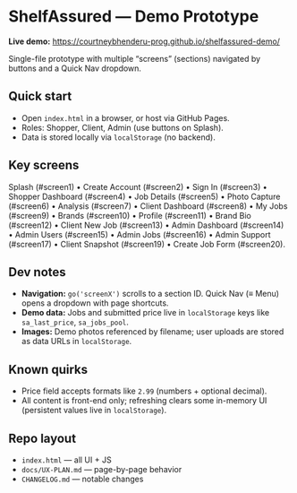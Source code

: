 # ShelfAssured — Demo Prototype

**Live demo:** https://courtneybhenderu-prog.github.io/shelfassured-demo/

Single-file prototype with multiple “screens” (sections) navigated by buttons and a Quick Nav dropdown.

## Quick start
- Open `index.html` in a browser, or host via GitHub Pages.
- Roles: Shopper, Client, Admin (use buttons on Splash).
- Data is stored locally via `localStorage` (no backend).

## Key screens
Splash (#screen1) • Create Account (#screen2) • Sign In (#screen3) • Shopper Dashboard (#screen4) • Job Details (#screen5) • Photo Capture (#screen6) • Analysis (#screen7) • Client Dashboard (#screen8) • My Jobs (#screen9) • Brands (#screen10) • Profile (#screen11) • Brand Bio (#screen12) • Client New Job (#screen13) • Admin Dashboard (#screen14) • Admin Users (#screen15) • Admin Jobs (#screen16) • Admin Support (#screen17) • Client Snapshot (#screen19) • Create Job Form (#screen20).

## Dev notes
- **Navigation:** `go('screenX')` scrolls to a section ID. Quick Nav (≡ Menu) opens a dropdown with page shortcuts.
- **Demo data:** Jobs and submitted price live in `localStorage` keys like `sa_last_price`, `sa_jobs_pool`.
- **Images:** Demo photos referenced by filename; user uploads are stored as data URLs in `localStorage`.

## Known quirks
- Price field accepts formats like `2.99` (numbers + optional decimal).
- All content is front-end only; refreshing clears some in-memory UI (persistent values live in `localStorage`).

## Repo layout
- `index.html` — all UI + JS
- `docs/UX-PLAN.md` — page-by-page behavior
- `CHANGELOG.md` — notable changes

